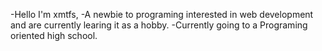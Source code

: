 -Hello I'm xmtfs,
-A newbie to programing interested in web development and are currently learing it as a hobby.
-Currently going to a Programing oriented high school. 

